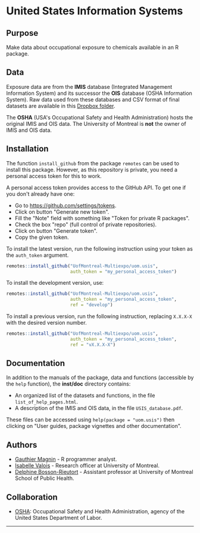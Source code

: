 # United States Information Systems


## Purpose

Make data about occupational exposure to chemicals available in an R package.


## Data

Exposure data are from the **IMIS** database (Integrated Management Information System) and its successor the **OIS** database (OSHA Information System). Raw data used from these databases and CSV format of final datasets are available in this [Dropbox folder](https://www.dropbox.com/sh/09ygmyw7ds5myz3/AADtdE2LMbDphVwjPzbWNDbRa?dl=0).

The **OSHA** (USA's Occupational Safety and Health Administration) hosts the original IMIS and OIS data. The University of Montreal is **not** the owner of IMIS and OIS data.


## Installation

The function `install_github` from the package `remotes` can be used to install this package. However, as this repository is private, you need a personal access token for this to work.

A personal access token provides access to the GitHub API. To get one if you don't already have one:

* Go to <https://github.com/settings/tokens>.
* Click on button "Generate new token".
* Fill the "Note" field with something like "Token for private R packages".
* Check the box "repo" (full control of private repositories).
* Click on button "Generate token".
* Copy the given token.

To install the latest version, run the following instruction using your token as the `auth_token` argument.
```r
remotes::install_github("UofMontreal-Multiexpo/uom.usis",
                        auth_token = "my_personal_access_token")
```

To install the development version, use:
```r
remotes::install_github("UofMontreal-Multiexpo/uom.usis",
                        auth_token = "my_personal_access_token",
                        ref = "develop")
```

To install a previous version, run the following instruction, replacing `X.X.X-X` with the desired version number.
```r
remotes::install_github("UofMontreal-Multiexpo/uom.usis",
                        auth_token = "my_personal_access_token",
                        ref = "vX.X.X-X")
```


## Documentation

In addition to the manuals of the package, data and functions (accessible by the `help` function), the **inst/doc** directory contains:

* An organized list of the datasets and functions, in the file `list_of_help_pages.html`.
* A description of the IMIS and OIS data, in the file `USIS_database.pdf`.

These files can be accessed using `help(package = "uom.usis")` then clicking on "User guides, package vignettes and other documentation".


## Authors

* [Gauthier Magnin](https://fr.linkedin.com/in/gauthier-magnin) - R programmer analyst.
* [Isabelle Valois](https://espum.umontreal.ca/lespum/departement-de-sante-environnementale-et-sante-au-travail/lequipe-du-departement/agents-et-professionnels-de-recherche/) - Research officer at University of Montreal.
* [Delphine Bosson-Rieutort](https://espum.umontreal.ca/lespum/departement-de-gestion-devaluation-et-de-politique-de-sante/lequipe-du-departement/personnel-enseignant/professeur/in/in30464/sg/Delphine%20Bosson-Rieutort/) - Assistant professor at University of Montreal School of Public Health.


## Collaboration

* [OSHA](https://www.osha.gov/): Occupational Safety and Health Administration, agency of the United States Department of Labor.


---
